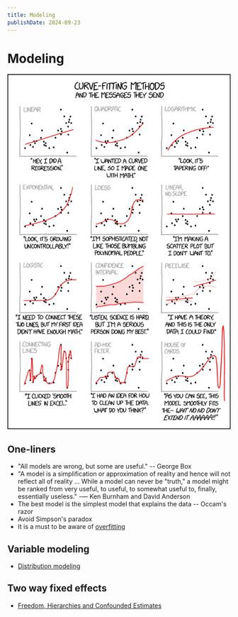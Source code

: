 ```yaml
---
title: Modeling
publishDate: 2024-09-23
---
```


# Modeling

![Curve fitting](./images/curve_fitting.png)

## One-liners

- "All models are wrong, but some are useful." -- George Box
- "A model is a simplification or approximation of reality and hence will not reflect all of reality … While a model can never be "truth," a model might be ranked from very useful, to useful, to somewhat useful to, finally, essentially useless." -— Ken Burnham and David Anderson
- The best model is the simplest model that explains the data -- Occam's razor
- Avoid Simpson's paradox
- It is a must to be aware of [overfitting](/regularization.md)

## Variable modeling

- [Distribution modeling](/distributions.md#popular-choice-of-modeling)

## Two way fixed effects

- [Freedom, Hierarchies and Confounded Estimates](https://nathanielf.github.io/posts/post-with-code/multilevel_confounding/multilevel_models.html#architectures-and-free-parameters)
